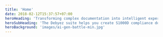 ```yaml
---
title: 'Home'
date: 2018-02-12T15:37:57+07:00
heroHeading: 'Transforming complex documentation into intelligent experiences'
heroSubHeading: 'The Debyez suite helps you create S1000D compliance documents faster, search smarter and work more efficiently - on any device'
heroBackground: 'images/ai-gen-battle-min.jpg'
---
```



<!-- heroSubHeading: 'The Debyez suite helps you create S1000D compliance documents faster, search smarter and work more efficiently - on any device' -->